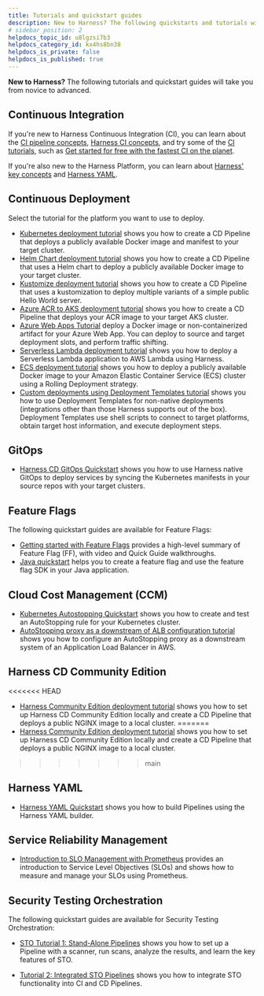```yaml
---
title: Tutorials and quickstart guides
description: New to Harness? The following quickstarts and tutorials will take you from novice to advanced.
# sidebar_position: 2
helpdocs_topic_id: u8lgzsi7b3
helpdocs_category_id: kx4hs8bn38
helpdocs_is_private: false
helpdocs_is_published: true
---
```


**New to Harness?** The following tutorials and quickstart guides will take you from novice to advanced.

## Continuous Integration

If you're new to Harness Continuous Integration (CI), you can learn about the [CI pipeline concepts](../continuous-integration/ci-quickstarts/ci-pipeline-basics.md), [Harness CI concepts](../continuous-integration/ci-quickstarts/ci-concepts.md), and try some of the [CI tutorials](/tutorials/build-code), such as [Get started for free with the fastest CI on the planet](/tutorials/build-code/fastest-ci).

If you're also new to the Harness Platform, you can learn about [Harness' key concepts](./learn-harness-key-concepts.md) and [Harness YAML](#harness-yaml).

## Continuous Deployment

Select the tutorial for the platform you want to use to deploy.

* [Kubernetes deployment tutorial](/docs/continuous-delivery/deploy-srv-diff-platforms/kubernetes/kubernetes-cd-quickstart.md) shows you how to create a CD Pipeline that deploys a publicly available Docker image and manifest to your target cluster.
* [Helm Chart deployment tutorial](/docs/continuous-delivery/deploy-srv-diff-platforms/helm/helm-cd-quickstart.md) shows you how to create a CD Pipeline that uses a Helm chart to deploy a publicly available Docker image to your target cluster.
* [Kustomize deployment tutorial](/docs/continuous-delivery/deploy-srv-diff-platforms/kustomize/kustomize-quickstart.md) shows you how to create a CD Pipeline that uses a kustomization to deploy multiple variants of a simple public Hello World server.
* [Azure ACR to AKS deployment tutorial](/docs/continuous-delivery/deploy-srv-diff-platforms/azure/azure-cd-quickstart.md) shows you how to create a CD Pipeline that deploys your ACR image to your target AKS cluster.
* [Azure Web Apps Tutorial](/docs/continuous-delivery/deploy-srv-diff-platforms/azure/azure-web-apps-tutorial.md) deploy a Docker image or non-containerized artifact for your Azure Web App. You can deploy to source and target deployment slots, and perform traffic shifting.
* [Serverless Lambda deployment tutorial](/docs/continuous-delivery/deploy-srv-diff-platforms/serverless-framework/serverless-lambda-cd-quickstart.md) shows you how to deploy a Serverless Lambda application to AWS Lambda using Harness.
* [ECS deployment tutorial](/docs/continuous-delivery/deploy-srv-diff-platforms/aws/ecs/ecs-deployment-tutorial.md) shows you how to deploy a publicly available Docker image to your Amazon Elastic Container Service (ECS) cluster using a Rolling Deployment strategy.
* [Custom deployments using Deployment Templates tutorial](/docs/continuous-delivery/deploy-srv-diff-platforms/custom-deployments/custom-deployment-tutorial.md) shows you how to use Deployment Templates for non-native deployments (integrations other than those Harness supports out of the box). Deployment Templates use shell scripts to connect to target platforms, obtain target host information, and execute deployment steps.


## GitOps

* [Harness CD GitOps Quickstart](/docs/continuous-delivery/gitops/harness-cd-git-ops-quickstart.md) shows you how to use Harness native GitOps to deploy services by syncing the Kubernetes manifests in your source repos with your target clusters.


## Feature Flags

The following quickstart guides are available for Feature Flags:

* [Getting started with Feature Flags](/docs/feature-flags/ff-onboarding/getting-started-with-feature-flags) provides a high-level summary of Feature Flag (FF), with video and Quick Guide walkthroughs.
* [Java quickstart](/docs/feature-flags/ff-onboarding/java-quickstart.md) helps you to create a feature flag and use the feature flag SDK in your Java application.

## Cloud Cost Management (CCM)

* [Kubernetes Autostopping Quickstart](../cloud-cost-management/2-getting-started-ccm/quick-start-guides/kubernetes-autostopping-quick-start-guide.md) shows you how to create and test an AutoStopping rule for your Kubernetes cluster.
* [AutoStopping proxy as a downstream of ALB configuration tutorial](../cloud-cost-management/2-getting-started-ccm/quick-start-guides/autostopping-proxy-alb-usecase.md) shows you how to configure an AutoStopping proxy as a downstream system of an Application Load Balancer in AWS.

## Harness CD Community Edition

<<<<<<< HEAD
* [Harness Community Edition deployment tutorial](/docs/continuous-delivery/deploy-srv-diff-platforms/community-ed/harness-community-edition-quickstart.md) shows you how to set up Harness CD Community Edition locally and create a CD Pipeline that deploys a public NGINX image to a local cluster. 
=======
* [Harness Community Edition deployment tutorial](../continuous-delivery/onboard-cd/cd-quickstarts/harness-community-edition-quickstart.md) shows you how to set up Harness CD Community Edition locally and create a CD Pipeline that deploys a public NGINX image to a local cluster.
>>>>>>> main

## Harness YAML

* [Harness YAML Quickstart](../platform/8_Pipelines/harness-yaml-quickstart.md) shows you how to build Pipelines using the Harness YAML builder.

## Service Reliability Management

- [Introduction to SLO Management with Prometheus](https://developer.harness.io/tutorials/manage-service-reliability/intro-to-srm) provides an introduction to Service Level Objectives (SLOs) and shows how to measure and manage your SLOs using Prometheus.

## Security Testing Orchestration

The following quickstart guides are available for Security Testing Orchestration:

* [STO Tutorial 1: Stand-Alone Pipelines](/tutorials/orchestrate-security-tests/sto-standalone-workflows) shows you how to set up a Pipeline with a scanner, run scans, analyze the results, and learn the key features of STO.

* [Tutorial 2: Integrated STO Pipelines](/tutorials/orchestrate-security-tests/sto-integrated-workflows) shows you how to integrate STO functionality into CI and CD Pipelines.
